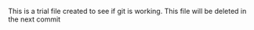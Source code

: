 This is a trial file created to see if git is working.
This file will be deleted in the next commit
